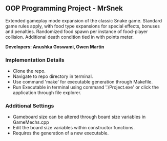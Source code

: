## OOP Programming Project - MrSnek
Extended gameplay mode expansion of the classic Snake game. Standard game rules apply, with food type expansions for special effects, bonuses and penalties. Randomized food spawn per instance of food-player collision. Additional death condition tied in with points meter.

**Developers: Anushka Goswami, Owen Martin**

### Implementation Details
- Clone the repo.
- Navigate to repo directory in terminal.
- Use command 'make' for executable generation through Makefile.
- Run Executable in terminal using command '.\Project.exe' or click the application through file explorer.

### Additional Settings
- Gameboard size can be altered through board size variables in GameMechs.cpp
- Edit the board size variables within constructor functions.
- Requires the generation of a new executable.
